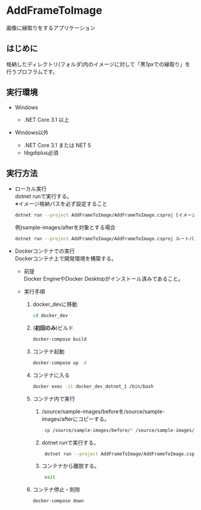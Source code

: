 # AddFrameToImage
画像に縁取りをするアプリケーション

## はじめに
格納したディレクトリ(フォルダ)内のイメージに対して「黒1pxでの縁取り」を行うプロフラムです。

## 実行環境
* Windows
  * .NET Core 3.1 以上

* Windows以外
  * .NET Core 3.1 または NET 5
  * libgdiplus必須


## 実行方法
* ローカル実行  
    dotnet runで実行する。  
    ※イメージ格納パスを必ず設定すること  
    ```sh
    dotnet run --project AddFrameToImage/AddFrameToImage.csproj [イメージを格納したディレクトリ(フォルダ)パス]
    ```  
    例)sample-images/afterを対象とする場合  
    ```sh
    dotnet run --project AddFrameToImage/AddFrameToImage.csproj ルートパス/sample-images/after
    ```


* Dockerコンテナでの実行  
    Dockerコンテナ上で開発環境を構築する。  
   * 前提  
     Docker EngineやDocker Desktopがインストール済みであること。

   * 実行手順  
        1. docker_devに移動  
            ```sh
            cd docker_dev
            ```

        1. (**初回のみ**)ビルド  
            ```sh
            docker-compose build
            ```

        1. コンテナ起動  
            ```sh
            docker-compose up -d
            ```

        1. コンテナに入る  
            ```sh
            docker exec -it docker_dev_dotnet_1 /bin/bash
            ```

        1. コンテナ内で実行 
            1. /source/sample-images/beforeを/source/sample-images/afterにコピーする。
                ```sh
                 cp /source/sample-images/before/* /source/sample-images/after
                ```

            1. dotnet runで実行する。
                ```sh
                 dotnet run --project AddFrameToImage/AddFrameToImage.csproj /source/sample-images/after
                ```

            1. コンテナから離脱する。
                ```sh
                 exit
                ```

        1. コンテナ停止・削除  
            ```sh
            docker-compose down
            ```
